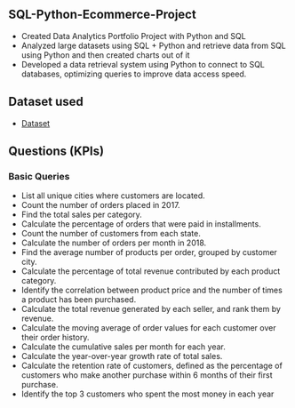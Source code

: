 ## SQL-Python-Ecommerce-Project
- Created Data Analytics Portfolio Project with Python and SQL 
- Analyzed large datasets using SQL + Python and retrieve data from SQL using Python and then created charts out of it
- Developed a data retrieval system using Python to connect to SQL databases, optimizing queries to improve data access speed.
## Dataset used
- <a href="https://www.kaggle.com/datasets/devarajv88/target-dataset?select=products.csv">Dataset</a>
## Questions (KPIs)
### Basic Queries
-  List all unique cities where customers are located.
-  Count the number of orders placed in 2017.
-  Find the total sales per category.
-  Calculate the percentage of orders that were paid in installments.
-  Count the number of customers from each state.
-  Calculate the number of orders per month in 2018.
-  Find the average number of products per order, grouped by customer city.
-  Calculate the percentage of total revenue contributed by each product category.
-  Identify the correlation between product price and the number of times a product has been purchased.
-  Calculate the total revenue generated by each seller, and rank them by revenue.
-  Calculate the moving average of order values for each customer over their order history.
-  Calculate the cumulative sales per month for each year.
-  Calculate the year-over-year growth rate of total sales.
-  Calculate the retention rate of customers, defined as the percentage of customers who make another purchase within 6 months of their first purchase.
-  Identify the top 3 customers who spent the most money in each year
